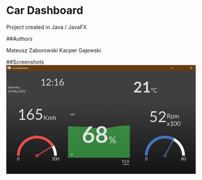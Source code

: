 # Car Dashboard

Project created in Java / JavaFX

##Authors

Mateusz Zaborowski
Kacper Gajewski

##Screenshots
![Screenshot](screenshots/example.png)

